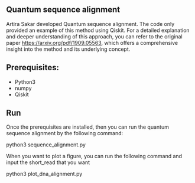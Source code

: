 ## Quantum sequence alignment 
Artira Sakar developed Quantum sequence alignment. The code only provided an example of this method using Qiskit. For a detailed explanation and deeper understanding of this approach, you can refer to the original paper https://arxiv.org/pdf/1909.05563, which offers a comprehensive insight into the method and its underlying concept.


## Prerequisites: 
- Python3
- numpy
- Qiskit

## Run
Once the prerequisites are installed, then you can run the quantum sequence alignment by the following command:

python3 sequence_alignment.py

When you want to plot a figure, you can run the following command and input the short_read that you want

python3 plot_dna_alignment.py
